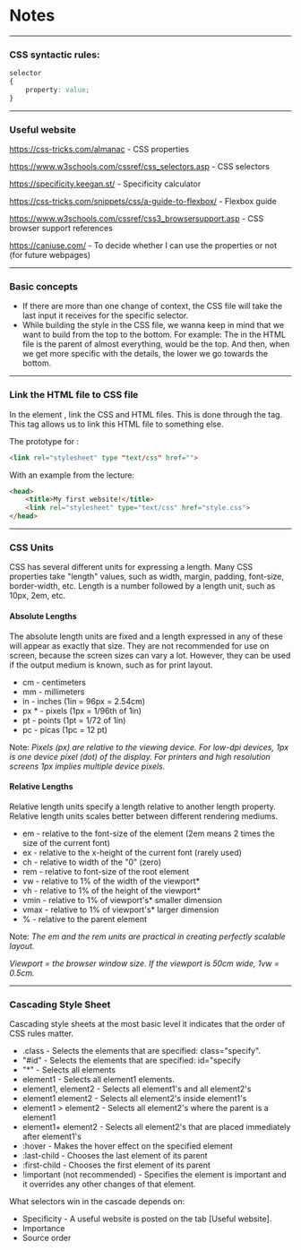 # Notes

------

### CSS syntactic rules:

```css
selector 
{
	property: value;
}
```

------

### Useful website

https://css-tricks.com/almanac - CSS properties

https://www.w3schools.com/cssref/css_selectors.asp - CSS selectors

https://specificity.keegan.st/ - Specificity calculator

https://css-tricks.com/snippets/css/a-guide-to-flexbox/ - Flexbox guide

https://www.w3schools.com/cssref/css3_browsersupport.asp - CSS browser support references

https://caniuse.com/ - To decide whether I can use the properties or not (for future webpages)

------

### Basic concepts

* If there are more than one change of context, the CSS file will take the last input it receives for the specific selector.
* While building the style in the CSS file, we wanna keep in mind that we want to build from the top to the bottom. For example: The <body> in the HTML file is the parent of almost everything, would be the top. And then, when we get more specific with the details, the lower we go towards the bottom. 

------

### Link the HTML file to CSS file

In the <head> element , link the CSS and HTML files. This is done through the <link> tag. This <link> tag allows us to link this HTML file to something else.

The prototype for <link>:

```html
<link rel="stylesheet" type "text/css" href="">
```

With an example from the lecture:

```html
<head>
    <title>My first website!</title>
    <link rel="stylesheet" type="text/css" href="style.css">
</head>
```

------

### CSS Units

CSS has several different units for expressing a length. Many CSS properties take "length" values, such as width, margin, padding, font-size, border-width, etc. Length is a number followed by a length unit, such as 10px, 2em, etc.



#### Absolute Lengths

The absolute length units are fixed and a length expressed in any of these will appear as exactly that size. They are not recommended for use on screen, because the screen sizes can vary a lot. However, they can be used if the output medium is known, such as for print layout.

* cm - centimeters
* mm - millimeters
* in - inches (1in = 96px = 2.54cm)
* px * - pixels (1px = 1/96th of 1in)
* pt - points (1pt = 1/72 of 1in)
* pc - picas (1pc = 12 pt)

Note: *Pixels (px) are relative to the viewing device. For low-dpi devices, 1px is one device pixel (dot) of the display. For printers and high resolution screens 1px implies multiple device pixels.*



#### Relative Lengths

Relative length units specify a length relative to another length property. Relative length units scales better between different rendering mediums.

* em - relative to the font-size of the element (2em means 2 times the size of the current font)
* ex - relative to the x-height of the current font (rarely used)
* ch - relative to width of the "0" (zero)
* rem - relative to font-size of the root element
* vw - relative to 1% of the width of the viewport*
* vh - relative to 1% of the height of the viewport*
* vmin - relative to 1% of viewport's* smaller dimension
* vmax - relative to 1% of viewport's* larger dimension
* % - relative to the parent element

Note: *The em and the rem units are practical in creating perfectly scalable layout.*

*Viewport = the browser window size. If the viewport is 50cm wide, 1vw = 0.5cm.*

------

### Cascading Style Sheet

Cascading style sheets at the most basic level it indicates that the order of CSS rules matter.

* .class - Selects the elements that are specified: class="specify".
* "#id" - Selects the elements that are specified: id="specify
* "*" - Selects all elements
* element1 - Selects all element1 elements.
* element1, element2 - Selects all element1's and all element2's
* element1 element2 - Selects all element2's inside element1's
* element1 > element2 - Selects all element2's where the parent is a element1
* element1+ element2 - Selects all element2's that are placed immediately after element1's
* :hover - Makes the hover effect on the specified element
* :last-child - Chooses the last element of its parent
* :first-child - Chooses the first element of its parent
* !important (not recommended) - Specifies the element is important and it overrides any other changes of that element.

What selectors win in the cascade depends on:

- Specificity - A useful website is posted on the tab [Useful website].
- Importance
- Source order

